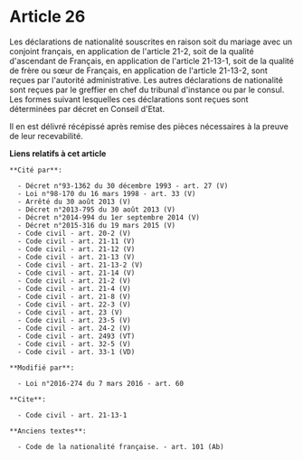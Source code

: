 # Article 26

Les déclarations de nationalité souscrites en raison soit du mariage avec un conjoint français, en application de l'article
21-2, soit de la qualité d'ascendant de Français, en application de l'article 21-13-1, soit de la qualité de frère ou sœur de
Français, en application de l'article 21-13-2, sont reçues par l'autorité administrative. Les autres déclarations de
nationalité sont reçues par le greffier en chef du tribunal d'instance ou par le consul. Les formes suivant lesquelles ces
déclarations sont reçues sont déterminées par décret en Conseil d'Etat. 

Il en est délivré récépissé après remise des pièces nécessaires à la preuve de leur recevabilité.

**Liens relatifs à cet article**

	**Cité par**:

	  - Décret n°93-1362 du 30 décembre 1993 - art. 27 (V)
	  - Loi n°98-170 du 16 mars 1998 - art. 33 (V)
	  - Arrêté du 30 août 2013 (V)
	  - Décret n°2013-795 du 30 août 2013 (V)
	  - Décret n°2014-994 du 1er septembre 2014 (V)
	  - Décret n°2015-316 du 19 mars 2015 (V)
	  - Code civil - art. 20-2 (V)
	  - Code civil - art. 21-11 (V)
	  - Code civil - art. 21-12 (V)
	  - Code civil - art. 21-13 (V)
	  - Code civil - art. 21-13-2 (V)
	  - Code civil - art. 21-14 (V)
	  - Code civil - art. 21-2 (V)
	  - Code civil - art. 21-4 (V)
	  - Code civil - art. 21-8 (V)
	  - Code civil - art. 22-3 (V)
	  - Code civil - art. 23 (V)
	  - Code civil - art. 23-5 (V)
	  - Code civil - art. 24-2 (V)
	  - Code civil - art. 2493 (VT)
	  - Code civil - art. 32-5 (V)
	  - Code civil - art. 33-1 (VD)

	**Modifié par**:

	  - Loi n°2016-274 du 7 mars 2016 - art. 60

	**Cite**:

	  - Code civil - art. 21-13-1

	**Anciens textes**:

	  - Code de la nationalité française. - art. 101 (Ab)
